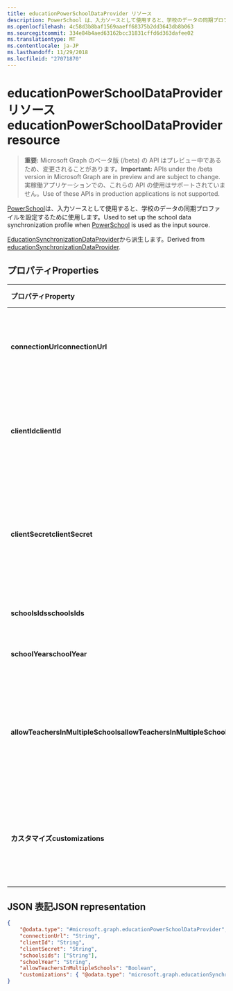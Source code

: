 ```yaml
---
title: educationPowerSchoolDataProvider リソース
description: PowerSchool は、入力ソースとして使用すると、学校のデータの同期プロファイルを設定するために使用します。
ms.openlocfilehash: 4c58d3b8baf1569aaeff68375b2dd3643db8b063
ms.sourcegitcommit: 334e84b4aed63162bcc31831cffd6d363dafee02
ms.translationtype: MT
ms.contentlocale: ja-JP
ms.lasthandoff: 11/29/2018
ms.locfileid: "27071870"
---
```

# <a name="educationpowerschooldataprovider-resource"></a><span data-ttu-id="ed7ad-103">educationPowerSchoolDataProvider リソース</span><span class="sxs-lookup"><span data-stu-id="ed7ad-103">educationPowerSchoolDataProvider resource</span></span>

> <span data-ttu-id="ed7ad-104">**重要:** Microsoft Graph のベータ版 (/beta) の API はプレビュー中であるため、変更されることがあります。</span><span class="sxs-lookup"><span data-stu-id="ed7ad-104">**Important:** APIs under the /beta version in Microsoft Graph are in preview and are subject to change.</span></span> <span data-ttu-id="ed7ad-105">実稼働アプリケーションでの、これらの API の使用はサポートされていません。</span><span class="sxs-lookup"><span data-stu-id="ed7ad-105">Use of these APIs in production applications is not supported.</span></span>

<span data-ttu-id="ed7ad-106">[PowerSchool](https://www.powerschool.com/solutions/student-information-system-sis/)は、入力ソースとして使用すると、学校のデータの同期プロファイルを設定するために使用します。</span><span class="sxs-lookup"><span data-stu-id="ed7ad-106">Used to set up the school data synchronization profile when [PowerSchool](https://www.powerschool.com/solutions/student-information-system-sis/) is used as the input source.</span></span>

<span data-ttu-id="ed7ad-107">[EducationSynchronizationDataProvider](educationsynchronizationdataprovider.md)から派生します。</span><span class="sxs-lookup"><span data-stu-id="ed7ad-107">Derived from [educationSynchronizationDataProvider](educationsynchronizationdataprovider.md).</span></span>

## <a name="properties"></a><span data-ttu-id="ed7ad-108">プロパティ</span><span class="sxs-lookup"><span data-stu-id="ed7ad-108">Properties</span></span>

| <span data-ttu-id="ed7ad-109">プロパティ</span><span class="sxs-lookup"><span data-stu-id="ed7ad-109">Property</span></span> | <span data-ttu-id="ed7ad-110">型</span><span class="sxs-lookup"><span data-stu-id="ed7ad-110">Type</span></span> | <span data-ttu-id="ed7ad-111">説明</span><span class="sxs-lookup"><span data-stu-id="ed7ad-111">Description</span></span> |
|:-|:-|:-|
| <span data-ttu-id="ed7ad-112">**connectionUrl**</span><span class="sxs-lookup"><span data-stu-id="ed7ad-112">**connectionUrl**</span></span> | <span data-ttu-id="ed7ad-113">String</span><span class="sxs-lookup"><span data-stu-id="ed7ad-113">String</span></span> | <span data-ttu-id="ed7ad-114">PowerSchool のインスタンスへの接続 URL です。</span><span class="sxs-lookup"><span data-stu-id="ed7ad-114">The connection URL to the PowerSchool instance.</span></span> |
| <span data-ttu-id="ed7ad-115">**clientId**</span><span class="sxs-lookup"><span data-stu-id="ed7ad-115">**clientId**</span></span> | <span data-ttu-id="ed7ad-116">String</span><span class="sxs-lookup"><span data-stu-id="ed7ad-116">String</span></span> |  <span data-ttu-id="ed7ad-117">クライアント ID は、PowerSchool に接続するために使用します。</span><span class="sxs-lookup"><span data-stu-id="ed7ad-117">The client ID used to connect to PowerSchool.</span></span> |
| <span data-ttu-id="ed7ad-118">**clientSecret**</span><span class="sxs-lookup"><span data-stu-id="ed7ad-118">**clientSecret**</span></span> | <span data-ttu-id="ed7ad-119">String</span><span class="sxs-lookup"><span data-stu-id="ed7ad-119">String</span></span> |  <span data-ttu-id="ed7ad-120">PowerSchool のインスタンスへの接続を認証するためにクライアントの機密情報です。</span><span class="sxs-lookup"><span data-stu-id="ed7ad-120">The client secret to authenticate the connection to the PowerSchool instance.</span></span> |
| <span data-ttu-id="ed7ad-121">**schoolsIds**</span><span class="sxs-lookup"><span data-stu-id="ed7ad-121">**schoolsIds**</span></span> | <span data-ttu-id="ed7ad-122">String コレクション</span><span class="sxs-lookup"><span data-stu-id="ed7ad-122">String collection</span></span> |  <span data-ttu-id="ed7ad-123">学校の同期のリスト。</span><span class="sxs-lookup"><span data-stu-id="ed7ad-123">The list of schools to sync.</span></span> |
| <span data-ttu-id="ed7ad-124">**schoolYear**</span><span class="sxs-lookup"><span data-stu-id="ed7ad-124">**schoolYear**</span></span> | <span data-ttu-id="ed7ad-125">String</span><span class="sxs-lookup"><span data-stu-id="ed7ad-125">String</span></span> |  <span data-ttu-id="ed7ad-126">同期する学校の年です。</span><span class="sxs-lookup"><span data-stu-id="ed7ad-126">The school year to sync.</span></span> |
| <span data-ttu-id="ed7ad-127">**allowTeachersInMultipleSchools**</span><span class="sxs-lookup"><span data-stu-id="ed7ad-127">**allowTeachersInMultipleSchools**</span></span> | <span data-ttu-id="ed7ad-128">ブール値</span><span class="sxs-lookup"><span data-stu-id="ed7ad-128">Boolean</span></span> |  <span data-ttu-id="ed7ad-129">ソースが 1 つの学生または教師の複数の識別子を持つかどうかを示します。</span><span class="sxs-lookup"><span data-stu-id="ed7ad-129">Indicates whether the source has multiple identifiers for a single student or teacher.</span></span> |
| <span data-ttu-id="ed7ad-130">**カスタマイズ**</span><span class="sxs-lookup"><span data-stu-id="ed7ad-130">**customizations**</span></span> | [<span data-ttu-id="ed7ad-131">educationSynchronizationCustomizations</span><span class="sxs-lookup"><span data-stu-id="ed7ad-131">educationSynchronizationCustomizations</span></span>](educationsynchronizationcustomizations.md) | <span data-ttu-id="ed7ad-132">同期プロファイルを適用するオプションのカスタマイズ。</span><span class="sxs-lookup"><span data-stu-id="ed7ad-132">Optional customization to be applied to the synchronization profile.</span></span>|

## <a name="json-representation"></a><span data-ttu-id="ed7ad-133">JSON 表記</span><span class="sxs-lookup"><span data-stu-id="ed7ad-133">JSON representation</span></span>
<!-- {
  "blockType": "resource",
  "optionalProperties": [

  ],
  "@odata.type": "#microsoft.graph.educationPowerSchoolDataProvider"
}-->

```json
{
    "@odata.type": "#microsoft.graph.educationPowerSchoolDataProvider",
    "connectionUrl": "String",
    "clientId": "String",
    "clientSecret": "String",
    "schoolsids": ["String"],
    "schoolYear": "String",
    "allowTeachersInMultipleSchools": "Boolean",
    "customizations": { "@odata.type": "microsoft.graph.educationSynchronizationCustomizations" }
}
```
